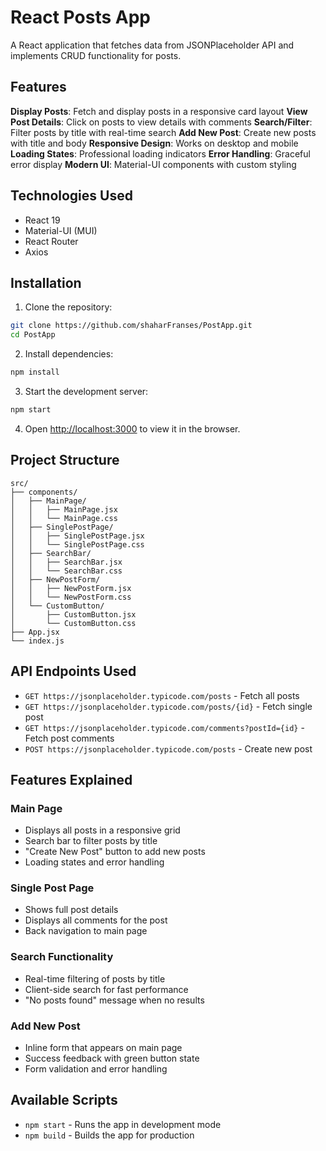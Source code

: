 # React Posts App

A React application that fetches data from JSONPlaceholder API and implements CRUD functionality for posts.

## Features

**Display Posts**: Fetch and display posts in a responsive card layout
 **View Post Details**: Click on posts to view details with comments
 **Search/Filter**: Filter posts by title with real-time search
 **Add New Post**: Create new posts with title and body
 **Responsive Design**: Works on desktop and mobile
 **Loading States**: Professional loading indicators
 **Error Handling**: Graceful error display
 **Modern UI**: Material-UI components with custom styling

## Technologies Used

- React 19
- Material-UI (MUI)
- React Router
- Axios


## Installation

1. Clone the repository:
```bash
git clone https://github.com/shaharFranses/PostApp.git
cd PostApp
```

2. Install dependencies:
```bash
npm install
```

3. Start the development server:
```bash
npm start
```

4. Open [http://localhost:3000](http://localhost:3000) to view it in the browser.

## Project Structure

```
src/
├── components/
│   ├── MainPage/
│   │   ├── MainPage.jsx
│   │   └── MainPage.css
│   ├── SinglePostPage/
│   │   ├── SinglePostPage.jsx
│   │   └── SinglePostPage.css
│   ├── SearchBar/
│   │   ├── SearchBar.jsx
│   │   └── SearchBar.css
│   ├── NewPostForm/
│   │   ├── NewPostForm.jsx
│   │   └── NewPostForm.css
│   └── CustomButton/
│       ├── CustomButton.jsx
│       └── CustomButton.css
├── App.jsx
└── index.js
```

## API Endpoints Used

- `GET https://jsonplaceholder.typicode.com/posts` - Fetch all posts
- `GET https://jsonplaceholder.typicode.com/posts/{id}` - Fetch single post
- `GET https://jsonplaceholder.typicode.com/comments?postId={id}` - Fetch post comments
- `POST https://jsonplaceholder.typicode.com/posts` - Create new post

## Features Explained

### Main Page
- Displays all posts in a responsive grid
- Search bar to filter posts by title
- "Create New Post" button to add new posts
- Loading states and error handling

### Single Post Page
- Shows full post details
- Displays all comments for the post
- Back navigation to main page

### Search Functionality
- Real-time filtering of posts by title
- Client-side search for fast performance
- "No posts found" message when no results

### Add New Post
- Inline form that appears on main page
- Success feedback with green button state
- Form validation and error handling



## Available Scripts
- `npm start` - Runs the app in development mode
- `npm build` - Builds the app for production

